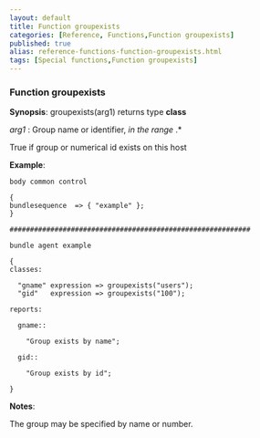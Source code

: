 ```yaml
---
layout: default
title: Function groupexists
categories: [Reference, Functions,Function groupexists]
published: true
alias: reference-functions-function-groupexists.html
tags: [Special functions,Function groupexists]
---
```


### Function groupexists

**Synopsis**: groupexists(arg1) returns type **class**

  
 *arg1* : Group name or identifier, *in the range* .\*   

True if group or numerical id exists on this host

**Example**:  
   

```cf3
body common control

{
bundlesequence  => { "example" };
}

###########################################################

bundle agent example

{     
classes:

  "gname" expression => groupexists("users");
  "gid"   expression => groupexists("100");

reports:

  gname::

    "Group exists by name";

  gid::

    "Group exists by id";

}
```

**Notes**:  
   

The group may be specified by name or number.
